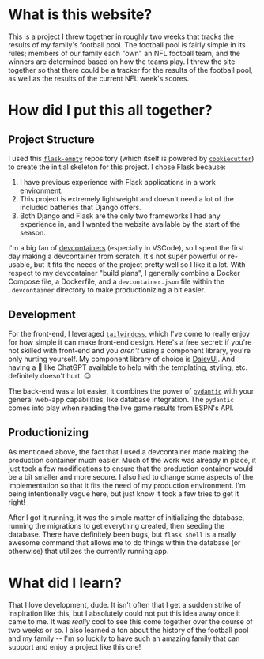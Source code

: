 # What is this website?

This is a project I threw together in roughly two weeks that tracks the results of my family's football pool.
The football pool is fairly simple in its rules; members of our family each "own" an NFL football team, and the winners are determined based on how the teams play.
I threw the site together so that there could be a tracker for the results of the football pool, as well as the results of the current NFL week's scores.

# How did I put this all together?

## Project Structure

I used this [`flask-empty`](https://github.com/italomaia/flask-empty) repository (which itself is powered by [`cookiecutter`](https://github.com/cookiecutter/cookiecutter)) to create the initial skeleton for this project.
I chose Flask because:
1. I have previous experience with Flask applications in a work environment.
2. This project is extremely lightweight and doesn't need a lot of the included batteries that Django offers.
3. Both Django and Flask are the only two frameworks I had any experience in, and I wanted the website available by the start of the season.

I'm a big fan of [devcontainers](https://code.visualstudio.com/docs/devcontainers/containers) (especially in VSCode), so I spent the first day making a devcontainer from scratch.
It's not super powerful or re-usable, but it fits the needs of the project pretty well so I like it a lot.
With respect to my devcontainer "build plans", I generally combine a Docker Compose file, a Dockerfile, and a `devcontainer.json` file within the `.devcontainer` directory to make productionizing a bit easier.

## Development

For the front-end, I leveraged [`tailwindcss`](https://tailwindcss.com/), which I've come to really enjoy for how simple it can make front-end design.
Here's a free secret: if you're not skilled with front-end and you *aren't* using a component library, you're only hurting yourself.
My component library of choice is [DaisyUI](https://daisyui.com/).
And having a 🤖 like ChatGPT available to help with the templating, styling, etc. definitely doesn't hurt. 😉

The back-end was a lot easier, it combines the power of [`pydantic`](https://docs.pydantic.dev/latest/) with your general web-app capabilities, like database integration.
The `pydantic` comes into play when reading the live game results from ESPN's API.

## Productionizing

As mentioned above, the fact that I used a devcontainer made making the production container much easier.
Much of the work was already in place, it just took a few modifications to ensure that the production container would be a bit smaller and more secure.
I also had to change some aspects of the implementation so that it fits the need of my production environment.
I'm being intentionally vague here, but just know it took a few tries to get it right!

After I got it running, it was the simple matter of initializing the database, running the migrations to get everything created, then seeding the database.
There have definitely been bugs, but `flask shell` is a really awesome command that allows me to do things within the database (or otherwise) that utilizes the currently running app.

# What did I learn?

That I love development, dude.
It isn't often that I get a sudden strike of inspiration like this, but I absolutely could not put this idea away once it came to me.
It was *really* cool to see this come together over the course of two weeks or so.
I also learned a ton about the history of the football pool and my family -- I'm so luckily to have such an amazing family that can support and enjoy a project like this one!
